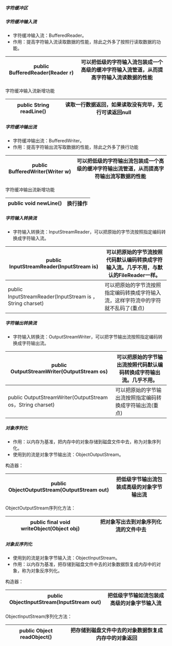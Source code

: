 ##### 字符缓冲区



##### 字符缓冲输入流

* 字符缓冲输入流：BufferedReader。
* 作用：提高字符输入流读取数据的性能，除此之外多了按照行读取数据的功能。

| public BufferedReader(Reader r) | 可以把低级的字符输入流包装成一个高级的缓冲字符输入流管道，从而提高字符输入流读数据的性能 |
| ------------------------------- | ------------------------------------------------------------ |

字符缓冲输入流新增功能

| public String readLine() | 读取一行数据返回，如果读取没有完毕，无行可读返回null |
| ------------------------ | ---------------------------------------------------- |

##### 字符缓冲输出流

* 字符缓冲输出流：BufferedWriter。 
* 作用：提高字符输出流写取数据的性能，除此之外多了换行功能

| public BufferedWriter(Writer w) | 可以把低级的字符输出流包装成一个高级的缓冲字符输出流管道，从而提高字符输出流写数据的性能 |
| ------------------------------- | ------------------------------------------------------------ |

字符缓冲输出流新增功能

| public void newLine() | 换行操作 |
| --------------------- | -------- |



#####  字符输入转换流

* 字符输入转换流：InputStreamReader，可以把原始的字节流按照指定编码转换成字符输入流。

| public InputStreamReader(InputStream is)                  | 可以把原始的字节流按照代码默认编码转换成字符输入流。几乎不用，与默认的FileReader一样。 |
| --------------------------------------------------------- | ------------------------------------------------------------ |
| public InputStreamReader(InputStream is ，String charset) | 可以把原始的字节流按照指定编码转换成字符输入流，这样字符流中的字符就不乱码了(重点) |

##### 字符输出转换流

* 字符输入转换流：OutputStreamWriter，可以把字节输出流按照指定编码转换成字符输出流。

| public OutputStreamWriter(OutputStream os)                 | 可以把原始的字节输出流按照代码默认编码转换成字符输出流。几乎不用。 |
| ---------------------------------------------------------- | ------------------------------------------------------------ |
| public OutputStreamWriter(OutputStream os，String charset) | 可以把原始的字节输出流按照指定编码转换成字符输出流(重点)     |

##### 对象序列化

* 作用：以内存为基准，把内存中的对象存储到磁盘文件中去，称为对象序列化。
* 使用到的流是对象字节输出流：ObjectOutputStream。

构造器：

| public ObjectOutputStream(OutputStream out) | 把低级字节输出流包装成高级的对象字节输出流 |
| ------------------------------------------- | ------------------------------------------ |

ObjectOutputStream序列化方法：

| public final void writeObject(Object obj) | 把对象写出去到对象序列化流的文件中去 |
| ----------------------------------------- | ------------------------------------ |

##### 对象反序列化

* 使用到的流是对象字节输入流：ObjectInputStream。
* 作用：以内存为基准，把存储到磁盘文件中去的对象数据恢复成内存中的对象，称为对象反序列化。

构造器：

| public ObjectInputStream(InputStream out) | 把低级字节输如流包装成高级的对象字节输入流 |
| ----------------------------------------- | ------------------------------------------ |

ObjectInputStream序列化方法：

| public Object readObject() | 把存储到磁盘文件中去的对象数据恢复成内存中的对象返回 |
| -------------------------- | ---------------------------------------------------- |